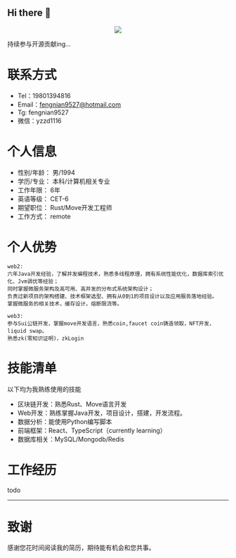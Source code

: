 ## Hi there 👋

<p align="center">
  <img src="https://github-readme-stats.vercel.app/api?username=windyund&show_icons=true&theme=graywhite"/>
</p>

持续参与开源贡献ing...

# 联系方式

- Tel：19801394816
- Email：fengnian9527@hotmail.com
- Tg: fengnian9527
- 微信：yzzd1116

# 个人信息

- 性别/年龄： 男/1994
- 学历/专业： 本科/计算机相关专业
- 工作年限：  6年
- 英语等级：  CET-6
- 期望职位：  Rust/Move开发工程师
- 工作方式：  remote

# 个人优势
```
web2:
六年Java开发经验，了解并发编程技术，熟悉多线程原理，拥有系统性能优化，数据库索引优化、Jvm调优等经验；
同时掌握微服务架构及高可用、高并发的分布式系统架构设计；
负责过新项目的架构搭建、技术框架选型、拥有从0到1的项目设计以及应用服务落地经验。
掌握微服务的相关技术，缓存设计，熔断限流等。

web3:
参与Sui公链开发，掌握move开发语言，熟悉coin,faucet coin铸造领取，NFT开发，liquid swap。
熟悉zk(零知识证明)，zkLogin
```



# 技能清单

以下均为我熟练使用的技能

- 区块链开发：熟悉Rust、Move语言开发
- Web开发：熟练掌握Java开发，项目设计，搭建，开发流程。
- 数据分析：能使用Python编写脚本
- 前端框架：React、TypeScript（currently learning）
- 数据库相关：MySQL/Mongodb/Redis



# 工作经历

todo


---      
# 致谢
感谢您花时间阅读我的简历，期待能有机会和您共事。








<!--
**windyund/windyund** is a ✨ _special_ ✨ repository because its `README.md` (this file) appears on your GitHub profile.

Here are some ideas to get you started:

- 🔭 I’m currently working on ...
- 🌱 I’m currently learning ...
- 👯 I’m looking to collaborate on ...
- 🤔 I’m looking for help with ...
- 💬 Ask me about ...
- 📫 How to reach me: ...
- 😄 Pronouns: ...
- ⚡ Fun fact: ...
-->
